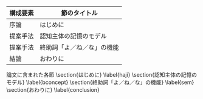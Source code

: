 構成要素 | 節のタイトル
 --- | --- 
序論 | はじめに
提案手法 | 認知主体の記憶のモデル
提案手法 | 終助詞「よ／ね／な」の機能
結論 | おわりに

論文に含まれた各節
\section{はじめに} \label{haji}
\section{認知主体の記憶のモデル} \label{bconcept}
\section{終助詞「よ／ね／な」の機能} \label{sem}
\section{おわりに} \label{conclusion} 
